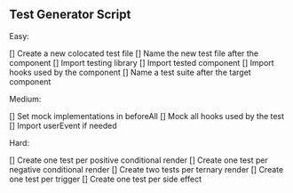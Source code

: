 ## Test Generator Script

Easy:

[] Create a new colocated test file
[] Name the new test file after the component
[] Import testing library
[] Import tested component
[] Import hooks used by the component
[] Name a test suite after the target component

Medium:

[] Set mock implementations in beforeAll
[] Mock all hooks used by the test
[] Import userEvent if needed

Hard:

[] Create one test per positive conditional render
[] Create one test per negative conditional render
[] Create two tests per ternary render
[] Create one test per trigger
[] Create one test per side effect
